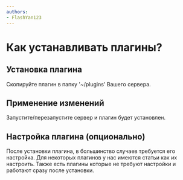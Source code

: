```yaml
---
authors:
- FlashYan123
---
```


# Как устанавливать плагины?

## Установка плагина

Скопируйте плагин в папку '~/plugins' Вашего сервера. 

## Применение изменений

Запустите/перезапустите сервер и плагин будет установлен.

## Настройка плагина (опционально)

После установки плагина, в большинство случаев требуется его настройка. Для некоторых плагинов у нас имеются статьи как их настроить. Также есть плагины которые не требуют настройки и работают сразу после установки.


